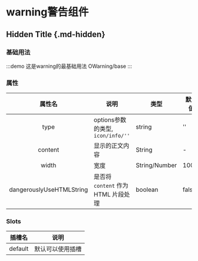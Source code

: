 # warning警告组件

## Hidden Title {.md-hidden}

### 基础用法

:::demo 这是warning的最基础用法
OWarning/base
:::

### 属性

|     属性名     | 说明                                | 类型            | 默认值 |
| :------------: | ----------------------------------- | --------------- | ------ |
|      type      | options参数的类型, `icon/info/''` | string          | ''     |
|    content     | 显示的正文内容                      | String          | -     |
|    width     | 宽度                      | String/Number          | 100%     |
|    dangerouslyUseHTMLString     | 是否将 `content` 作为 HTML 片段处理                      | boolean         | false     |

### Slots

| 插槽名  | 说明             |
| :-----: | ---------------- |
| default | 默认可以使用插槽 |
